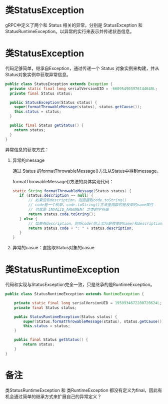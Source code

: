 类StatusException
=================

gRPC中定义了两个和 Status 相关的异常，分别是 StatusException 和 StatusRuntimeException。以异常的实行来表示并传递状态信息。

# 类StatusException

代码足够简单，继承自Exception，通过传递一个 Status 对象实例来构建，并从Status对象实例中获取异常信息。

```java
public class StatusException extends Exception {
  private static final long serialVersionUID = -660954903976144640L;
  private final Status status;

  public StatusException(Status status) {
    super(formatThrowableMessage(status), status.getCause());
    this.status = status;
  }

  public final Status getStatus() {
    return status;
  }
}
```

异常信息的获取方式：

1. 异常的message

	 通过 Status 的formatThrowableMessage()方法从Status中得到message。

     formatThrowableMessage()方法的具体实现代码：

     ```java
    static String formatThrowableMessage(Status status) {
        if (status.description == null) {
        	// 如果没有description，则直接取code.toString()
            // code是一个枚举，code.toString()方法里面取的是枚举的name属性
            // 也就是 INVALID_ARGUMENT 之类的字符串
        	return status.code.toString();
        } else {
        	// 如果有description，则将code(同上实际是枚举的name)和description拼起来
        	return status.code + ": " + status.description;
        }
    }
     ```

2. 异常的casue：直接取Status对象的casue

# 类StatusRuntimeException

代码和实现与StatusException完全一致，只是继承的是RuntimeException。

```java
public class StatusRuntimeException extends RuntimeException {

    private static final long serialVersionUID = 1950934672280720624L;
    private final Status status;

    public StatusRuntimeException(Status status) {
    	super(Status.formatThrowableMessage(status), status.getCause());
    	this.status = status;
    }

    public final Status getStatus() {
    	return status;
    }
}
```

# 备注

类StatusRuntimeException 和 类RuntimeException 都没有定义为final，因此有机会通过简单的继承方式来扩展自己的异常定义？
